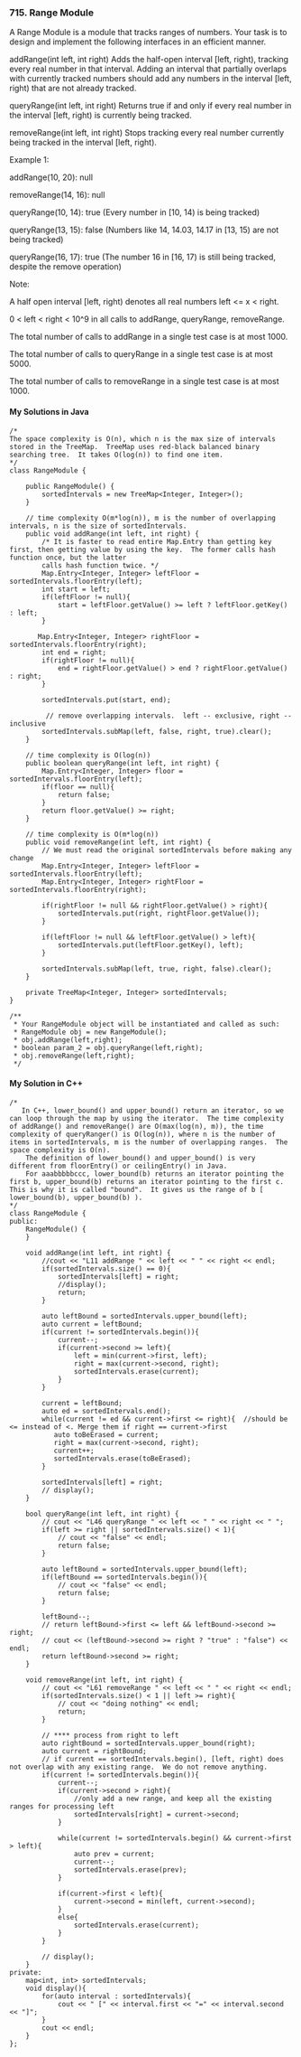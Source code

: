 ### 715. Range Module
A Range Module is a module that tracks ranges of numbers. Your task is to design and implement the following interfaces in an efficient manner.

addRange(int left, int right) Adds the half-open interval [left, right), tracking every real number in that interval. Adding an interval that partially overlaps with currently tracked numbers should add any numbers in the interval [left, right) that are not already tracked.

queryRange(int left, int right) Returns true if and only if every real number in the interval [left, right) is currently being tracked.

removeRange(int left, int right) Stops tracking every real number currently being tracked in the interval [left, right).

Example 1:

addRange(10, 20): null

removeRange(14, 16): null

queryRange(10, 14): true (Every number in [10, 14) is being tracked)

queryRange(13, 15): false (Numbers like 14, 14.03, 14.17 in [13, 15) are not being tracked)

queryRange(16, 17): true (The number 16 in [16, 17) is still being tracked, despite the remove operation)

Note:

A half open interval [left, right) denotes all real numbers left <= x < right.

0 < left < right < 10^9 in all calls to addRange, queryRange, removeRange.

The total number of calls to addRange in a single test case is at most 1000.

The total number of calls to queryRange in a single test case is at most 5000.

The total number of calls to removeRange in a single test case is at most 1000.


#### My Solutions in Java
```
/* 
The space complexity is O(n), which n is the max size of intervals stored in the TreeMap.  TreeMap uses red-black balanced binary searching tree.  It takes O(log(n)) to find one item.
*/
class RangeModule {

    public RangeModule() {
        sortedIntervals = new TreeMap<Integer, Integer>();
    }
    
    // time complexity O(m*log(n)), m is the number of overlapping intervals, n is the size of sortedIntervals.
    public void addRange(int left, int right) {
        /* It is faster to read entire Map.Entry than getting key first, then getting value by using the key.  The former calls hash function once, but the latter
        calls hash function twice. */
        Map.Entry<Integer, Integer> leftFloor = sortedIntervals.floorEntry(left);  
        int start = left;
        if(leftFloor != null){
            start = leftFloor.getValue() >= left ? leftFloor.getKey() : left;
        }
        
       Map.Entry<Integer, Integer> rightFloor = sortedIntervals.floorEntry(right);
        int end = right;
        if(rightFloor != null){
            end = rightFloor.getValue() > end ? rightFloor.getValue() : right;
        }
         
        sortedIntervals.put(start, end);
        
         // remove overlapping intervals.  left -- exclusive, right -- inclusive
        sortedIntervals.subMap(left, false, right, true).clear();
    }
    
    // time complexity is O(log(n))
    public boolean queryRange(int left, int right) {
        Map.Entry<Integer, Integer> floor = sortedIntervals.floorEntry(left);
        if(floor == null){
            return false;
        }
        return floor.getValue() >= right;
    }
    
    // time complexity is O(m*log(n))
    public void removeRange(int left, int right) {
        // We must read the original sortedIntervals before making any change
        Map.Entry<Integer, Integer> leftFloor = sortedIntervals.floorEntry(left);
        Map.Entry<Integer, Integer> rightFloor = sortedIntervals.floorEntry(right);
        
        if(rightFloor != null && rightFloor.getValue() > right){
            sortedIntervals.put(right, rightFloor.getValue());
        }
        
        if(leftFloor != null && leftFloor.getValue() > left){
            sortedIntervals.put(leftFloor.getKey(), left);
        }
        
        sortedIntervals.subMap(left, true, right, false).clear();
    }
    
    private TreeMap<Integer, Integer> sortedIntervals;
}

/**
 * Your RangeModule object will be instantiated and called as such:
 * RangeModule obj = new RangeModule();
 * obj.addRange(left,right);
 * boolean param_2 = obj.queryRange(left,right);
 * obj.removeRange(left,right);
 */
```


#### My Solution in C++
```
/*
   In C++, lower_bound() and upper_bound() return an iterator, so we can loop through the map by using the iterator.  The time complexity of addRange() and removeRange() are O(max(log(n), m)), the time complexity of queryRanger() is O(log(n)), where n is the number of items in sortedIntervals, m is the number of overlapping ranges.  The space complexity is O(n).
    The definition of lower_bound() and upper_bound() is very different from floorEntry() or ceilingEntry() in Java.
    For aaabbbbbccc, lower_bound(b) returns an iterator pointing the first b, upper_bound(b) returns an iterator pointing to the first c.  This is why it is called "bound".  It gives us the range of b [ lower_bound(b), upper_bound(b) ).
*/
class RangeModule {
public:
    RangeModule() {
    }

    void addRange(int left, int right) {
        //cout << "L11 addRange " << left << " " << right << endl;
        if(sortedIntervals.size() == 0){
            sortedIntervals[left] = right;
            //display();
            return;
        }
        
        auto leftBound = sortedIntervals.upper_bound(left);
        auto current = leftBound;
        if(current != sortedIntervals.begin()){
            current--;
            if(current->second >= left){
                left = min(current->first, left);
                right = max(current->second, right);
                sortedIntervals.erase(current);
            }
        }
        
        current = leftBound;
        auto ed = sortedIntervals.end();
        while(current != ed && current->first <= right){  //should be <= instead of <. Merge them if right == current->first
           auto toBeErased = current;
           right = max(current->second, right);
           current++;
           sortedIntervals.erase(toBeErased);
        }
        
        sortedIntervals[left] = right;
        // display();
    }
    
    bool queryRange(int left, int right) {
        // cout << "L46 queryRange " << left << " " << right << " ";
        if(left >= right || sortedIntervals.size() < 1){
            // cout << "false" << endl;
            return false;
        }
        
        auto leftBound = sortedIntervals.upper_bound(left);
        if(leftBound == sortedIntervals.begin()){
            // cout << "false" << endl;
            return false;
        }
        
        leftBound--;
        // return leftBound->first <= left && leftBound->second >= right;
        // cout << (leftBound->second >= right ? "true" : "false") << endl;
        return leftBound->second >= right;
    }
    
    void removeRange(int left, int right) {
        // cout << "L61 removeRange " << left << " " << right << endl;
        if(sortedIntervals.size() < 1 || left >= right){
            // cout << "doing nothing" << endl;
            return;
        }
        
        // **** process from right to left
        auto rightBound = sortedIntervals.upper_bound(right);
        auto current = rightBound;
        // if current == sortedIntervals.begin(), [left, right) does not overlap with any existing range.  We do not remove anything.
        if(current != sortedIntervals.begin()){  
            current--;
            if(current->second > right){
                //only add a new range, and keep all the existing ranges for processing left
                sortedIntervals[right] = current->second;  
            }
            
            while(current != sortedIntervals.begin() && current->first > left){
                auto prev = current;
                current--;
                sortedIntervals.erase(prev);
            }
            
            if(current->first < left){
                current->second = min(left, current->second);
            }
            else{
                sortedIntervals.erase(current);
            }
        }
         
        // display();
    }
private:
    map<int, int> sortedIntervals;
    void display(){
        for(auto interval : sortedIntervals){
            cout << " [" << interval.first << "=" << interval.second << "]";
        }
        cout << endl;
    }
};
```

